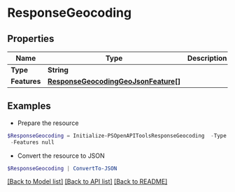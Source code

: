 # ResponseGeocoding
## Properties

Name | Type | Description | Notes
------------ | ------------- | ------------- | -------------
**Type** | **String** |  | 
**Features** | [**ResponseGeocodingGeoJsonFeature[]**](ResponseGeocodingGeoJsonFeature.md) |  | 

## Examples

- Prepare the resource
```powershell
$ResponseGeocoding = Initialize-PSOpenAPIToolsResponseGeocoding  -Type null `
 -Features null
```

- Convert the resource to JSON
```powershell
$ResponseGeocoding | ConvertTo-JSON
```

[[Back to Model list]](../README.md#documentation-for-models) [[Back to API list]](../README.md#documentation-for-api-endpoints) [[Back to README]](../README.md)


